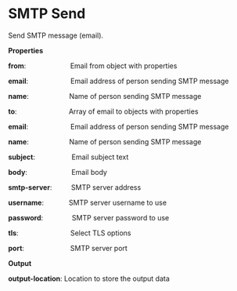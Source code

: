 # SMTP Send

Send SMTP message (email).

 **Properties**
 

**from**:                       Email from object with properties

**email**:                      Email address of person sending SMTP message

**name**:                      Name of person sending SMTP message

**to**:                            Array of email to objects with properties

**email**:                      Email address of person sending SMTP message

**name**:                      Name of person sending SMTP message

**subject**:                   Email subject text

**body**:                       Email body

**smtp-server**:          SMTP server address

**username**:              SMTP server username to use

**password**:               SMTP server password to use

**tls**:                            Select TLS options

**port**:                         SMTP server port

 **Output**
 

**output-location**: Location to store the output data